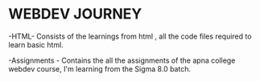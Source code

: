 # WEBDEV JOURNEY

-HTML- Consists of the learnings from html , all the code files required to learn basic html.

-Assignments - Contains the all the assignments of the apna college webdev course, I'm learning from the Sigma 8.0 batch.
